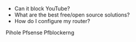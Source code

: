 - Can it block YouTube?
- What are the best free/open source solutions?
- How do I configure my router?


Pihole
Pfsense
Pfblockerng

